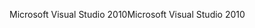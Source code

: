 <span data-ttu-id="fc531-101">Microsoft Visual Studio 2010</span><span class="sxs-lookup"><span data-stu-id="fc531-101">Microsoft Visual Studio 2010</span></span>